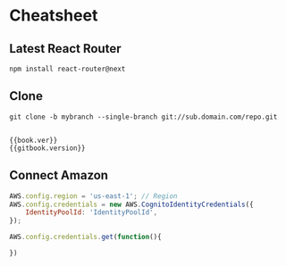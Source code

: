 # Cheatsheet 


## Latest React Router
```
npm install react-router@next
```
## Clone
```lang-sh
git clone -b mybranch --single-branch git://sub.domain.com/repo.git
```
<pre><code class="lang-sh">
{{book.ver}}
{{gitbook.version}}
</pre></code>
## Connect Amazon
```javascript
AWS.config.region = 'us-east-1'; // Region
AWS.config.credentials = new AWS.CognitoIdentityCredentials({
    IdentityPoolId: 'IdentityPoolId',
});

AWS.config.credentials.get(function(){

})
```
